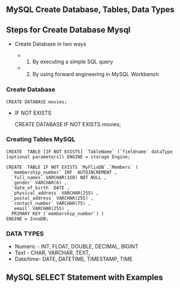 ##	MySQL Create Database, Tables, Data Types

##	Steps for Create Database Mysql

-	Create Database in two ways

	-	1) By executing a simple SQL query
	-	2) By using forward engineering in MySQL Workbench

	
### Create Database

	CREATE DATABASE movies; 

-	IF NOT EXISTS
	
	CREATE DATABASE IF NOT EXISTS movies;

	
###	Creating Tables MySQL

	CREATE  TABLE [IF NOT EXISTS] `TableName` (`fieldname` dataType [optional parameters]) ENGINE = storage Engine; 
	
	CREATE  TABLE IF NOT EXISTS `MyFlixDB`.`Members` (
	  `membership_number` INT  AUTOINCREMENT ,
	  `full_names` VARCHAR(150) NOT NULL ,
	  `gender` VARCHAR(6) ,
	  `date_of_birth` DATE ,
	  `physical_address` VARCHAR(255) ,
	  `postal_address` VARCHAR(255) ,
	  `contact_number` VARCHAR(75) ,
	  `email` VARCHAR(255) ,
	  PRIMARY KEY (`membership_number`) )
	ENGINE = InnoDB;
	
	
###	DATA TYPES

-	Numeric - INT, FLOAT, DOUBLE, DECIMAL, BIGINT
-	Text	- CHAR, VARCHAR, TEXT, 
-	Date/time-	 DATE, DATETIME, TIMESTAMP, TIME



##	MySQL SELECT Statement with Examples
